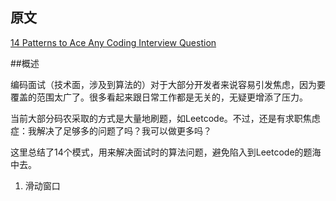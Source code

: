 

## 原文

[14 Patterns to Ace Any Coding Interview Question](https://hackernoon.com/14-patterns-to-ace-any-coding-interview-question-c5bb3357f6ed)

##概述

编码面试（技术面，涉及到算法的）对于大部分开发者来说容易引发焦虑，因为要覆盖的范围太广了。很多看起来跟日常工作都是无关的，无疑更增添了压力。

当前大部分码农采取的方式是大量地刷题，如Leetcode。不过，还是有求职焦虑症：我解决了足够多的问题了吗？我可以做更多吗？

这里总结了14个模式，用来解决面试时的算法问题，避免陷入到Leetcode的题海中去。

1. 滑动窗口

   